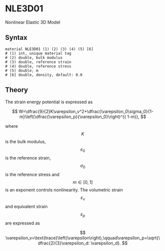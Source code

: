 # NLE3D01

Nonlinear Elastic 3D Model

## Syntax

```
material NLE3D01 (1) (2) (3) (4) (5) [6]
# (1) int, unique material tag
# (2) double, bulk modulus
# (3) double, reference strain
# (4) double, reference stress
# (5) double, m
# [6] double, density, default: 0.0
```

## Theory

The strain energy potential is expressed as

$$
W=\dfrac{9}{2}K\varepsilon_v^2+\dfrac{\varepsilon_0\sigma_0}{1-m}\left(\dfrac{\varepsilon_p}{\varepsilon_0}\right)^{(
1-m)},
$$

where $$K$$ is the bulk modulus, $$\varepsilon_0$$ is the reference strain, $$\sigma_0$$ is the reference stress and
$$m\in[0,1]$$ is an exponent controls nonlinearity. The volumetric strain $$\varepsilon_v$$ and equivalent strain
$$\varepsilon_p$$ are expressed as

$$
\varepsilon_v=\text{trace}\left(\varepsilon\right),\qquad\varepsilon_p=\sqrt{\dfrac{2}{3}\varepsilon_d:
\varepsilon_d}.
$$
